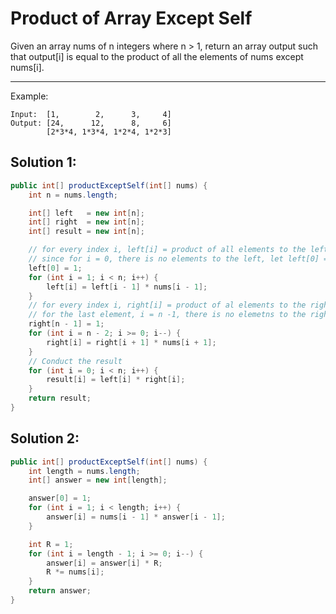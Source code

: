 # Product of Array Except Self

Given an array nums of n integers where n > 1, return an array output such that output[i] is equal to the product of all the elements of nums except nums[i].

---

Example:

```
Input:  [1,        2,      3,     4]
Output: [24,      12,      8,     6]
        [2*3*4, 1*3*4, 1*2*4, 1*2*3]
```

## Solution 1:

```java
public int[] productExceptSelf(int[] nums) {
    int n = nums.length;

    int[] left   = new int[n];
    int[] right  = new int[n];
    int[] result = new int[n];

    // for every index i, left[i] = product of all elements to the left of i.
    // since for i = 0, there is no elements to the left, let left[0] = 1.
    left[0] = 1;
    for (int i = 1; i < n; i++) {
        left[i] = left[i - 1] * nums[i - 1];
    }
    // for every index i, right[i] = product of al elements to the right of i.
    // for the last element, i = n -1, there is no elemetns to the right, let right[n - 1] = 1;
    right[n - 1] = 1;
    for (int i = n - 2; i >= 0; i--) {
        right[i] = right[i + 1] * nums[i + 1];
    }
    // Conduct the result
    for (int i = 0; i < n; i++) {
        result[i] = left[i] * right[i];
    }
    return result;
}
```

## Solution 2:

```java
public int[] productExceptSelf(int[] nums) {
    int length = nums.length;
    int[] answer = new int[length];

    answer[0] = 1;
    for (int i = 1; i < length; i++) {
        answer[i] = nums[i - 1] * answer[i - 1];
    }

    int R = 1;
    for (int i = length - 1; i >= 0; i--) {
        answer[i] = answer[i] * R;
        R *= nums[i];
    }
    return answer;
}
```